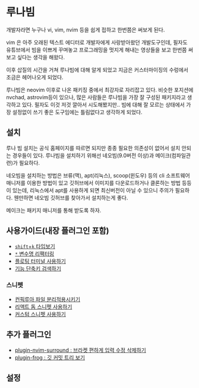 # 루나빔

개발자라면 누구나 vi, vim, nvim 등을 쉽게 접하고 한번쯤은 써보게 된다. 

vim 은 아주 오래된 텍스트 에디터로 개발자에게 사랑받아왔던 개발도구인데, 필자도 유튜브에서 빔을 이쁘게 꾸며놓고 프로그래밍을 멋지게 해내는 영상들을 보고 한번쯤 써보고 싶다는 생각을 해왔다.

이후 삽질의 시간을 거쳐 루나빔에 대해 알게 되었고 지금은 커스터마이징의 수렁에서 조금은 헤어나오게 되었다.

루나빔은 neovim 이후로 나온 패키징 중에서 최강자로 자리잡고 있다. 비슷한 포지션에 nvchad, astrovim등이 있으나, 많은 사람들은 루나빔을 가장 잘 구성된 패키지라고 생각하고 있다. 필자도 이것 저것 깔아서 시도해봤지만.. 빔에 대해 잘 모르는 상태에서 가장 설정없이 쓰기 좋은 도구임에는 틀림없다고 생각하게 되었다.
## 설치

루나 빔 설치는 공식 홈페이지를 따르면 되지만 종종 필요한 의존성이 없어서 설치 안되는 경우들이 있다. 루나빔을 설치하기 위해선 네오빔(9.0버전 이상)과 메이크(컴파일관련)가 필요하다.

네오빔을 설치하는 방법은 브류(맥), apt(리눅스), scoop(윈도우) 등의 cli 소프트웨어 매니저를 이용한 방법이 있고 깃허브에서 이미지를 다운로드하거나 클론하는 방법 등등이 있는데, 리눅스에서 apt를 사용하게 되면 최신버전이 아닐 수 있으니 주의가 필요하다. 웬만하면 네오빔 깃허브를 찾아가서 설치하는게 좋다.

메이크는 패키지 매니저를 통해 받도록 하자.

## 사용가이드(내장 플러그인 포함)
- [`shift`+`k` 타입보기](hover_info(view_type).md)
- [`*` 변수명 리팩터링](asterisk_refactoring.md)
- [플로팅 터미널 사용하기](floating_terminal.md)
- [기능 단축키 검색하기](searchkeymap.md)
### 스니펫
- [컨픽루아 파일 분리적용시키기](divide_lua.md)
- [리액트 돔 스니펫 사용하기](react_snipperts.md)
- [커스텀 스니펫 사용하기](use_custom_snippet.md)

## 추가 플러그인
- [plugin-nvim-surround : 브라켓 편하게 입력 수정 삭제하기](plugin-nvim-surround.md)
- [plugin-frog : 깃 커밋 트리 보기](flog.md)

## 설정